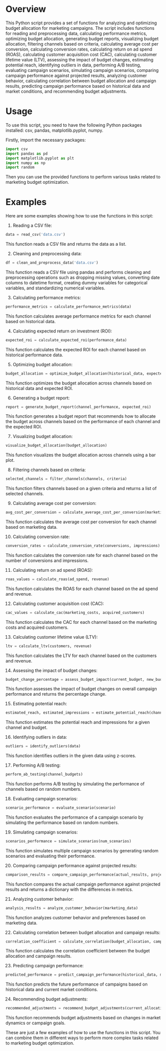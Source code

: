# Overview

This Python script provides a set of functions for analyzing and optimizing budget allocation for marketing campaigns. The script includes functions for reading and preprocessing data, calculating performance metrics, optimizing budget allocation, generating budget reports, visualizing budget allocation, filtering channels based on criteria, calculating average cost per conversion, calculating conversion rates, calculating return on ad spend (ROAS), calculating customer acquisition cost (CAC), calculating customer lifetime value (LTV), assessing the impact of budget changes, estimating potential reach, identifying outliers in data, performing A/B testing, evaluating campaign scenarios, simulating campaign scenarios, comparing campaign performance against projected results, analyzing customer behavior, calculating correlation between budget allocation and campaign results, predicting campaign performance based on historical data and market conditions, and recommending budget adjustments.

# Usage

To use this script, you need to have the following Python packages installed: csv, pandas, matplotlib.pyplot, numpy.

Firstly, import the necessary packages:

```python
import csv
import pandas as pd
import matplotlib.pyplot as plt
import numpy as np
import random
```

Then you can use the provided functions to perform various tasks related to marketing budget optimization.

# Examples

Here are some examples showing how to use the functions in this script:

1. Reading a CSV file:

```python
data = read_csv('data.csv')
```

This function reads a CSV file and returns the data as a list.

2. Cleaning and preprocessing data:

```python
df = clean_and_preprocess_data('data.csv')
```

This function reads a CSV file using pandas and performs cleaning and preprocessing operations such as dropping missing values, converting date columns to datetime format, creating dummy variables for categorical variables, and standardizing numerical variables.

3. Calculating performance metrics:

```python
performance_metrics = calculate_performance_metrics(data)
```

This function calculates average performance metrics for each channel based on historical data.

4. Calculating expected return on investment (ROI):

```python
expected_roi = calculate_expected_roi(performance_data)
```

This function calculates the expected ROI for each channel based on historical performance data.

5. Optimizing budget allocation:

```python
budget_allocation = optimize_budget_allocation(historical_data, expected_roi)
```

This function optimizes the budget allocation across channels based on historical data and expected ROI.

6. Generating a budget report:

```python
report = generate_budget_report(channel_performance, expected_roi)
```

This function generates a budget report that recommends how to allocate the budget across channels based on the performance of each channel and the expected ROI.

7. Visualizing budget allocation:

```python
visualize_budget_allocation(budget_allocation)
```

This function visualizes the budget allocation across channels using a bar plot.

8. Filtering channels based on criteria:

```python
selected_channels = filter_channels(channels, criteria)
```

This function filters channels based on a given criteria and returns a list of selected channels.

9. Calculating average cost per conversion:

```python
avg_cost_per_conversion = calculate_average_cost_per_conversion(marketing_data)
```

This function calculates the average cost per conversion for each channel based on marketing data.

10. Calculating conversion rate:

```python
conversion_rates = calculate_conversion_rate(conversions, impressions)
```

This function calculates the conversion rate for each channel based on the number of conversions and impressions.

11. Calculating return on ad spend (ROAS):

```python
roas_values = calculate_roas(ad_spend, revenue)
```

This function calculates the ROAS for each channel based on the ad spend and revenue.

12. Calculating customer acquisition cost (CAC):

```python
cac_values = calculate_cac(marketing_costs, acquired_customers)
```

This function calculates the CAC for each channel based on the marketing costs and acquired customers.

13. Calculating customer lifetime value (LTV):

```python
ltv = calculate_ltv(customers, revenue)
```

This function calculates the LTV for each channel based on the customers and revenue.

14. Assessing the impact of budget changes:

```python
budget_change_percentage = assess_budget_impact(current_budget, new_budget)
```

This function assesses the impact of budget changes on overall campaign performance and returns the percentage change.

15. Estimating potential reach:

```python
estimated_reach, estimated_impressions = estimate_potential_reach(channel, budget)
```

This function estimates the potential reach and impressions for a given channel and budget.

16. Identifying outliers in data:

```python
outliers = identify_outliers(data)
```

This function identifies outliers in the given data using z-scores.

17. Performing A/B testing:

```python
perform_ab_testing(channel_budgets)
```

This function performs A/B testing by simulating the performance of channels based on random numbers.

18. Evaluating campaign scenarios:

```python
scenario_performance = evaluate_scenario(scenario)
```

This function evaluates the performance of a campaign scenario by simulating the performance based on random numbers.

19. Simulating campaign scenarios:

```python
scenarios_performance = simulate_scenarios(num_scenarios)
```

This function simulates multiple campaign scenarios by generating random scenarios and evaluating their performance.

20. Comparing campaign performance against projected results:

```python
comparison_results = compare_campaign_performance(actual_results, projected_results)
```

This function compares the actual campaign performance against projected results and returns a dictionary with the differences in metrics.

21. Analyzing customer behavior:

```python
analysis_results = analyze_customer_behavior(marketing_data)
```

This function analyzes customer behavior and preferences based on marketing data.

22. Calculating correlation between budget allocation and campaign results:

```python
correlation_coefficient = calculate_correlation(budget_allocation, campaign_results)
```

This function calculates the correlation coefficient between the budget allocation and campaign results.

23. Predicting campaign performance:

```python
predicted_performance = predict_campaign_performance(historical_data, market_conditions)
```

This function predicts the future performance of campaigns based on historical data and current market conditions.

24. Recommending budget adjustments:

```python
recommended_adjustments = recommend_budget_adjustments(current_allocation, desired_changes)
```

This function recommends budget adjustments based on changes in market dynamics or campaign goals.

These are just a few examples of how to use the functions in this script. You can combine them in different ways to perform more complex tasks related to marketing budget optimization.